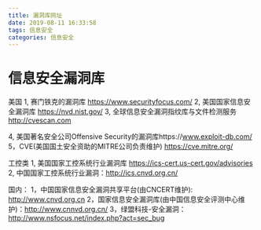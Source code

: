 ```yaml
---
title: 漏洞库网址
date: 2019-08-11 16:33:58
tags: 信息安全
categories: 信息安全
---
```

# 信息安全漏洞库

美国
1, 赛门铁克的漏洞库 https://www.securityfocus.com/
2, 美国国家信息安全漏洞库 https://nvd.nist.gov/
3, 全球信息安全漏洞指纹库与文件检测服务 http://cvescan.com

4, 美国著名安全公司Offensive Security的漏洞库https://www.exploit-db.com/
5，CVE(美国国土安全资助的MITRE公司负责维护) https://cve.mitre.org/


工控类
1, 美国国家工控系统行业漏洞库 https://ics-cert.us-cert.gov/advisories
2, 中国国家工控系统行业漏洞：http://ics.cnvd.org.cn/


国内：
1，中国国家信息安全漏洞共享平台(由CNCERT维护): http://www.cnvd.org.cn
2，国家信息安全漏洞库(由中国信息安全评测中心维护)：http://www.cnnvd.org.cn/
3，绿盟科技-安全漏洞：http://www.nsfocus.net/index.php?act=sec_bug
